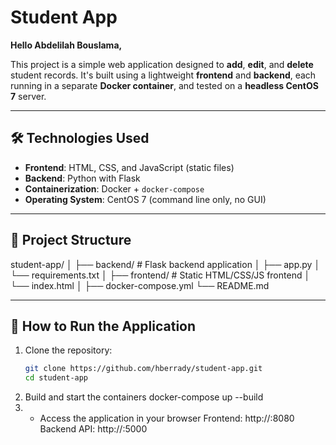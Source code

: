 # Student App

**Hello Abdelilah Bouslama,**

This project is a simple web application designed to **add**, **edit**, and **delete** student records. It's built using a lightweight **frontend** and **backend**, each running in a separate **Docker container**, and tested on a **headless CentOS 7** server.

---

## 🛠️ Technologies Used

- **Frontend**: HTML, CSS, and JavaScript (static files)
- **Backend**: Python with Flask
- **Containerization**: Docker + `docker-compose`
- **Operating System**: CentOS 7 (command line only, no GUI)

---

## 📁 Project Structure

student-app/
│
├── backend/         # Flask backend application
│   ├── app.py
│   └── requirements.txt
│
├── frontend/        # Static HTML/CSS/JS frontend
│   └── index.html
│
├── docker-compose.yml
└── README.md

---

## 🚀 How to Run the Application

1. Clone the repository:
   ```bash
   git clone https://github.com/hberrady/student-app.git
   cd student-app
2. Build and start the containers
   docker-compose up --build
4. - Access the application in your browser
  Frontend: http://<your-server-ip>:8080
  Backend API: http://<your-server-ip>:5000
 
